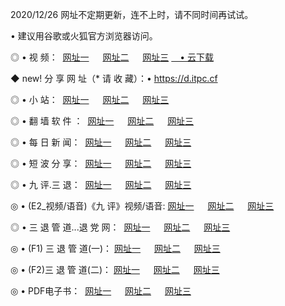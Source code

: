<p>2020/12/26 网址不定期更新，连不上时，请不同时间再试试。
<p>• 建议用谷歌或火狐官方浏览器访问。
<p>◎ • 视 频： 
<a href="http://puk.hdfmradio.com/" target="_blank">网址一</a> 　 
<a href="http://ptc.hdfmradio.com/" target="_blank">网址二</a> 　 
<a href="http://ptc.hdfmradio.com/b.html" target="_blank">网址三</a>
<a href="https://yadi.sk/d/d0sUeAOpal3njw" target="_blank">　• 云下载 </a></p>
<p>◆ new! 分 享 网 址（* 请 收 藏）：• <a href="http://prt.hdfmradio.com/a.html">https://d.itpc.cf</a></p>

<p>◎ • 小 站：  
<a href="http://puk.hdfmradio.com/f.html" target="_blank">网址一</a> 　 
<a href="http://ptc.hdfmradio.com/h.html" target="_blank">网址二</a> 　 
<a href="http://ptc.hdfmradio.com/k/" target="_blank">网址三</a></p>
<p>◎ • 翻 墙 软 件 ：  
<a href="http://puk.hdfmradio.com/ff/" target="_blank">网址一</a> 　 
<a href="http://ptc.hdfmradio.com/s/read/a1_nd.html" target="_blank">网址二</a> 　 
<a href="http://ptc.hdfmradio.com/ff/index.html" target="_blank">网址三</a></p>
<p>◎ • 每 日 新 闻：  
<a href="http://puk.hdfmradio.com/day/" target="_blank">网址一</a> 　 
<a href="http://ptc.hdfmradio.com/day/" target="_blank">网址二</a> 　 
<a href="http://ptc.hdfmradio.com/day/index.html" target="_blank">网址三</a></p>
<p>◎ • 短 波 分 享：  
<a href="http://puk.hdfmradio.com/h/" target="_blank">网址一</a> 　 
<a href="http://ptc.hdfmradio.com/h/" target="_blank">网址二</a> 　 
<a href="http://ptc.hdfmradio.com/h/index.html" target="_blank">网址三</a></p>
<p>◎ • 九 评.三 退：  
<a href="http://puk.hdfmradio.com/t/" target="_blank">网址一</a> 　 
<a href="http://ptc.hdfmradio.com/v2/index.html" target="_blank">网址二</a> 　 
<a href="http://ptc.hdfmradio.com/tt/index.html" target="_blank">网址三</a> 　</p>
<p>◎ • (E2_视频/语音)《九 评》视频/语音: 
<a href="http://ptc.hdfmradio.com/7738.html" target="_blank">网址一</a> 　 
<a href="http://ptc.hdfmradio.com/7614.html" target="_blank">网址二</a> 　 
<a href="http://ptc.hdfmradio.com/7633.html" target="_blank">网址三</a></p>
<p>◎ • 三 退 管 道...退 党 网：  
<a href="http://puk.hdfmradio.com/go/td1.html" target="_blank">网址一</a> 　 
<a href="http://ptc.hdfmradio.com/go/td2.html" target="_blank">网址二</a> 　 
<a href="http://ptc.hdfmradio.com/go/td3.html" target="_blank">网址三</a></p>
<p>◎ • (F1) 三 退 管 道(一)： 
<a href="http://puk.hdfmradio.com/dd/" target="_blank">网址一</a> 　 
<a href="http://ptc.hdfmradio.com/s/read/a1_tdx.html" target="_blank">网址二</a> 　 
<a href="http://ptc.hdfmradio.com/dd/" target="_blank">网址三</a></p>
<p>◎ • (F2)三 退 管 道(二)： 
<a href="http://ptc.hdfmradio.com/d/" target="_blank">网址一</a> 　 
<a href="http://puk.hdfmradio.com/d/index.html" target="_blank">网址二</a> 　 
<a href="http://ptc.hdfmradio.com/d/" target="_blank">网址三</a></p>
<p>◎ • PDF电子书：  
<a href="http://puk.hdfmradio.com/p/" target="_blank">网址一</a> 　 
<a href="http://ptc.hdfmradio.com/p/index.html" target="_blank">网址二</a> 　 
<a href="http://ptc.hdfmradio.com/p/" target="_blank">网址三</a></p>
